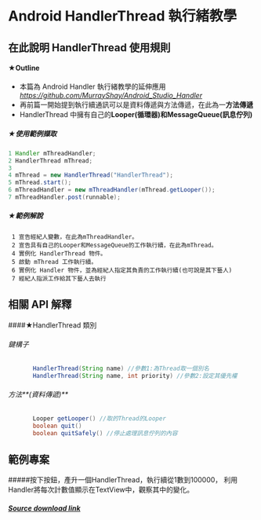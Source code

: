 Android HandlerThread 執行緒教學
========================================
在此說明 HandlerThread 使用規則
---------------------------------
#### ★Outline
* 本篇為 Android Handler 執行緒教學的延伸應用 *<https://github.com/MurrayShay/Android_Studio_Handler> <br/>*
* 再前篇一開始提到執行續通訊可以是資料傳遞與方法傳遞，在此為一**方法傳遞**
* HandlerThread 中擁有自己的**Looper(循環器)**和**MessageQueue(訊息佇列)**

##### ★使用範例擷取
 ``` Java
 1 Handler mThreadHandler;
 2 HandlerThread mThread;
 3 
 4 mThread = new HandlerThread("HandlerThread");
 5 mThread.start();
 6 mThreadHandler = new mThreadHandler(mThread.getLooper());
 7 mThreadHandler.post(runnable);
 ```

##### ★範例解說
     1 宣告經紀人變數，在此為mThreadHandler。
     2 宣告具有自己的Looper和MessageQueue的工作執行續，在此為mThread。
     4 實例化 HandlerThread 物件。
     5 啟動 mThread 工作執行續。
     6 實例化 Handler 物件，並為經紀人指定其負責的工作執行續(也可說是其下藝人)
     7 經紀人指派工作給其下藝人去執行
     
相關 API 解釋
---------------------------------
####★HandlerThread 類別
###### 鍵構子
``` JAVA
       HandlerThread(String name) //參數1:為Thread取一個別名
       HandlerThread(String name, int priority) //參數2:設定其優先權
```
###### 方法**(資料傳遞)**
``` JAVA
       Looper getLooper() //取的Thread的Looper
       boolean quit()
       boolean quitSafely() //停止處理訊息佇列的內容
```
範例專案
---------------------------------
#####按下按鈕，產升一個HandlerThread，執行續從1數到100000，  利用Handler將每次計數值顯示在TextView中，觀察其中的變化。
##### [Source download link](https://github.com/MurrayShay/Android_Studio_HandlerThread/archive/master.zip)<br/>  
